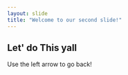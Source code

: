 ```yaml
---
layout: slide
title: "Welcome to our second slide!"
---
```

**Let' do This yall** 
---
Use the left arrow to go back!
